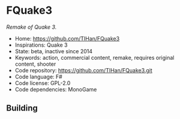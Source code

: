 # FQuake3

_Remake of Quake 3._

- Home: https://github.com/TIHan/FQuake3
- Inspirations: Quake 3
- State: beta, inactive since 2014
- Keywords: action, commercial content, remake, requires original content, shooter
- Code repository: https://github.com/TIHan/FQuake3.git
- Code language: F#
- Code license: GPL-2.0
- Code dependencies: MonoGame

## Building
